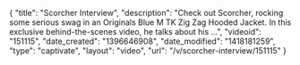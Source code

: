 {
    "title": "Scorcher Interview",
    "description": "Check out Scorcher, rocking some serious swag in an Originals Blue M TK Zig Zag Hooded Jacket. In this exclusive behind-the-scenes video, he talks about his ...",
    "videoid": "151115",
    "date_created": "1396646908",
    "date_modified": "1418181259",
    "type": "captivate",
    "layout": "video",
    "url": "\/v\/scorcher-interview\/151115"
}